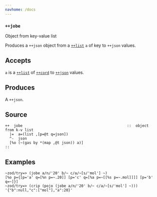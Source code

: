 ```yaml
---
navhome: /docs
---
```



### `++jobe`

Object from key-value list

Produces a `++json` object from a [`++list`]() `a` of key to `++json` values.

Accepts
-------

`a` is a [`++list`]() of [`++cord`]() to [`++json`]() values.

Produces
--------

A `++json`.

Source
------

    ++  jobe                                                ::  object from k-v list
      |=  a=(list ,[p=@t q=json])
      ^-  json
      [%o (~(gas by *(map ,@t json)) a)]
    ::

Examples
--------

    ~zod/try=> (jobe a/n/'20' b/~ c/a/~[s/'mol'] ~)
    [%o p={[p='a' q=[%n p=~.20]] [p='c' q=[%a p=~[[%s p=~.mol]]]] [p='b' q=~]}]
    ~zod/try=> (crip (pojo (jobe a/n/'20' b/~ c/a/~[s/'mol'] ~)))
    '{"b":null,"c":["mol"],"a":20}'


